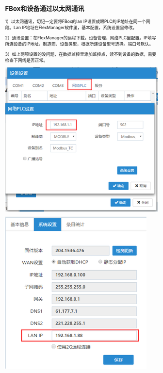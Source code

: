## FBox和设备通过以太网通讯  

1）以太网通讯，切记一定要将FBox的lan IP设置成跟PLC的IP地址在同一个网段。Lan IP地址在FlexManager软件里，基本配置，系统设置里修改。  

2）通讯设置：在FlexManager的远程下载，设备管理，网络PLC里配置。IP填写所连设备的IP地址，制造商、设备类型，根据所连设备型号选择。端口号默认。  

3）如上两项设置的没问题，在数据监控里添加监控点，读不到设备的数据，需要检查下网线是否正常。  

![盒子在线](Images/CheckCable.png)  

![盒子在线](Images/Checkthecable.png)  